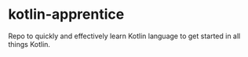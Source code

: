 # kotlin-apprentice
Repo to quickly and effectively learn Kotlin language to get started in all things Kotlin.
